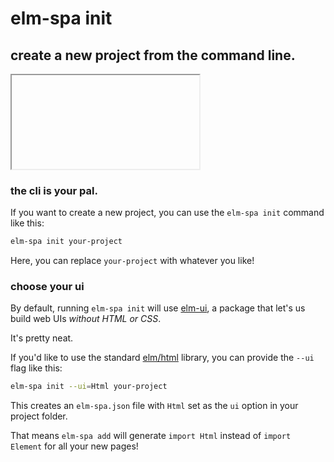 # elm-spa init

## create a new project from the command line.

<iframe></iframe>

### the cli is your pal.

If you want to create a new project, you can use the `elm-spa init` command like this:

```bash
elm-spa init your-project
```

Here, you can replace `your-project` with whatever you like!


### choose your ui

By default, running `elm-spa init` will use [elm-ui](https://package.elm-lang.org/packages/mdgriffith/elm-ui/latest/),
a package that let's us build web UIs _without HTML or CSS_.

It's pretty neat.

If you'd like to use the standard [elm/html](https://package.elm-lang.org/packages/elm/html/latest/)
library, you can provide the `--ui` flag like this:

```bash
elm-spa init --ui=Html your-project
```

This creates an `elm-spa.json` file with `Html` set as the `ui` option in your
project folder.

That means `elm-spa add` will generate `import Html` instead of `import Element`
for all your new pages!